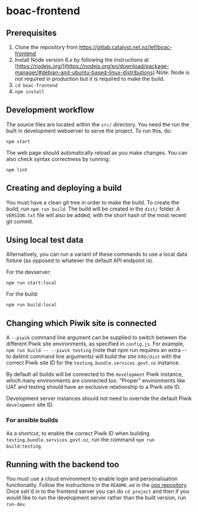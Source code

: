 # boac-frontend

## Prerequisites

1. Clone the repository from https://gitlab.catalyst.net.nz/lef/boac-frontend
2. Install Node version *6.x* by following the instructions at [https://nodejs.org/](https://nodejs.org/en/download/package-manager/#debian-and-ubuntu-based-linux-distributions)
Note: Node is not required in production but it is required to make the build.
3. `cd boac-frontend`
4. `npm install`

## Development workflow

The source files are located within the `src/` directory. You need the run the
built in development webserver to serve the project. To run this, do:

`npm start`

The web page should automatically reload as you make changes. You can also check
syntax correctness by running:

`npm lint`

## Creating and deploying a build

You must have a clean git tree in order to make the build. To create the build,
run `npm run build`. The build will be created in the `dist/` folder. A
`VERSION.txt` file will also be added, with the short hash of the most recent
git commit.

## Using local test data

Alternatively, you can run a variant of these commands to use a local data
fixture (as opposed to whatever the default API endpoint is).

For the devserver:

`npm run start:local`

For the build:

`npm run build:local`

## Changing which Piwik site is connected

A `--piwik` command line argument can be supplied to switch between the
different Piwik site environments, as specified in `config.js`. For example,
`npm run build -- --piwik testing` (note that npm run requires an extra -- to
delimit command line arguments) will build the site into`/dist` with the correct
Piwik site ID for the `testing.bundle.services.govt.nz` instance.

By default all builds will be connected to the `development` Piwik instance,
which many environments are connected too. "Proper" environments like UAT and
testing should have an exclusive relationship to a Piwik site ID.

Development server instances should not need to override the default Piwik
`development` site ID.

### For ansible builds

As a shortcut, to enable the correct Piwik ID when building
`testing.bundle.services.govt.nz`, run the command `npm run build:testing`.

## Running with the backend too

You must use a cloud environment to enable login and personalisation
functionality. Follow the instructions in the `README.md` in the [ops
repository](https://gitlab.catalyst.net.nz/lef/ops). Once ssh'd in to the
frontend server you can do `cd project` and then if you would like to run the
development server rather than the built version, run `run-dev`.
